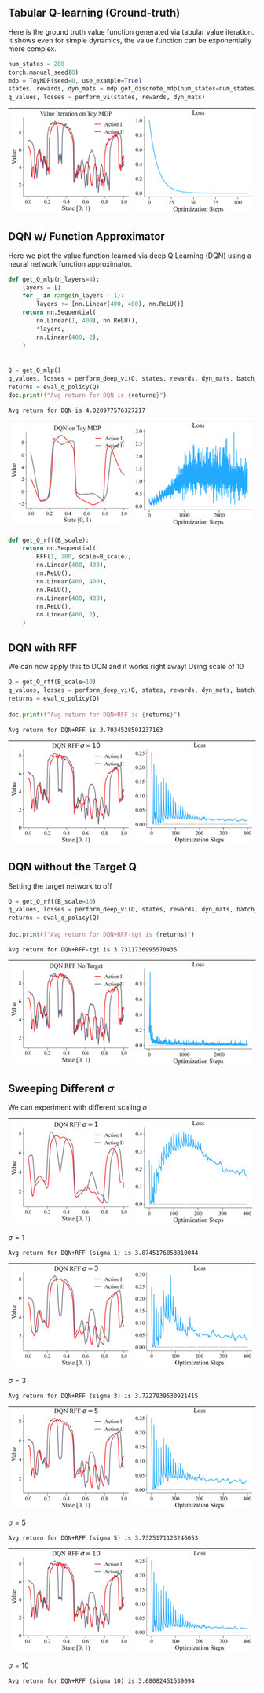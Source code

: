 
## Tabular Q-learning (Ground-truth)

Here is the ground truth value function generated via tabular
value iteration. It shows even for simple dynamics, the value
function can be exponentially more complex.

```python
num_states = 200
torch.manual_seed(0)
mdp = ToyMDP(seed=0, use_example=True)
states, rewards, dyn_mats = mdp.get_discrete_mdp(num_states=num_states)
q_values, losses = perform_vi(states, rewards, dyn_mats)
```
| <img style="align-self:center; zoom:0.3;" src="value_iteration_sgd_2/value_iteration.png?ts=431761" image="None" styles="{'margin': '0.5em'}" width="None" height="None"/> | <img style="align-self:center; zoom:0.3;" src="value_iteration_sgd_2/value_iteration_loss.png?ts=044642" image="None" styles="{'margin': '0.5em'}" width="None" height="None" dpi="300"/> |
|:--------------------------------------------------------------------------------------------------------------------------------------------------------------------------:|:-----------------------------------------------------------------------------------------------------------------------------------------------------------------------------------------:|


## DQN w/ Function Approximator

Here we plot the value function learned via deep Q Learning 
(DQN) using a neural network function approximator.

```python
def get_Q_mlp(n_layers=4):
    layers = []
    for _ in range(n_layers - 1):
        layers += [nn.Linear(400, 400), nn.ReLU()]
    return nn.Sequential(
        nn.Linear(1, 400), nn.ReLU(),
        *layers,
        nn.Linear(400, 2),
    )


Q = get_Q_mlp()
q_values, losses = perform_deep_vi(Q, states, rewards, dyn_mats, batch_size=32)
returns = eval_q_policy(Q)
doc.print(f"Avg return for DQN is {returns}")
```

```
Avg return for DQN is 4.020977576327217
```
| <img style="align-self:center; zoom:0.3;" src="value_iteration_sgd_2/dqn.png?ts=567316" image="None" styles="{'margin': '0.5em'}" width="None" height="None"/> | <img style="align-self:center; zoom:0.3;" src="value_iteration_sgd_2/dqn_loss.png?ts=110715" image="None" styles="{'margin': '0.5em'}" width="None" height="None" dpi="300"/> |
|:--------------------------------------------------------------------------------------------------------------------------------------------------------------:|:-----------------------------------------------------------------------------------------------------------------------------------------------------------------------------:|

```python
def get_Q_rff(B_scale):
    return nn.Sequential(
        RFF(1, 200, scale=B_scale),
        nn.Linear(400, 400),
        nn.ReLU(),
        nn.Linear(400, 400),
        nn.ReLU(),
        nn.Linear(400, 400),
        nn.ReLU(),
        nn.Linear(400, 2),
    )
```

## DQN with RFF 

We can now apply this to DQN and it works right away! Using scale of 10

```python
Q = get_Q_rff(B_scale=10)
q_values, losses = perform_deep_vi(Q, states, rewards, dyn_mats, batch_size=32)
returns = eval_q_policy(Q)

doc.print(f"Avg return for DQN+RFF is {returns}")
```

```
Avg return for DQN+RFF is 3.7034528501237163
```
| <img style="align-self:center; zoom:0.3;" src="value_iteration_sgd_2/dqn_rff_10.png?ts=379754" image="None" styles="{'margin': '0.5em'}" width="None" height="None"/> | <img style="align-self:center; zoom:0.3;" src="value_iteration_sgd_2/dqn_rff_10_loss.png?ts=134738" image="None" styles="{'margin': '0.5em'}" width="None" height="None" dpi="300"/> |
|:---------------------------------------------------------------------------------------------------------------------------------------------------------------------:|:------------------------------------------------------------------------------------------------------------------------------------------------------------------------------------:|


## DQN without the Target Q

Setting the target network to off

```python
Q = get_Q_rff(B_scale=10)
q_values, losses = perform_deep_vi(Q, states, rewards, dyn_mats, batch_size=32, target_freq=None)
returns = eval_q_policy(Q)

doc.print(f"Avg return for DQN+RFF-tgt is {returns}")
```

```
Avg return for DQN+RFF-tgt is 3.7311736995570435
```
| <img style="align-self:center; zoom:0.3;" src="value_iteration_sgd_2/dqn_rff_no_target.png?ts=645241" image="None" styles="{'margin': '0.5em'}" width="None" height="None"/> | <img style="align-self:center; zoom:0.3;" src="value_iteration_sgd_2/dqn_rff_no_target_loss.png?ts=164405" image="None" styles="{'margin': '0.5em'}" width="None" height="None" dpi="300"/> |
|:----------------------------------------------------------------------------------------------------------------------------------------------------------------------------:|:-------------------------------------------------------------------------------------------------------------------------------------------------------------------------------------------:|


## Sweeping Different $\sigma$

We can experiment with different scaling $\sigma$

| <img style="align-self:center; zoom:0.3;" src="value_iteration_sgd_2/dqn_rff_1.png?ts=373304" image="None" styles="{'margin': '0.5em'}" width="None" height="None"/> | <img style="align-self:center; zoom:0.3;" src="value_iteration_sgd_2/dqn_rff_1_loss.png?ts=969294" image="None" styles="{'margin': '0.5em'}" width="None" height="None" dpi="300"/> |
|:--------------------------------------------------------------------------------------------------------------------------------------------------------------------:|:-----------------------------------------------------------------------------------------------------------------------------------------------------------------------------------:|

$\sigma=1$
```
Avg return for DQN+RFF (sigma 1) is 3.8745176853810044
```

| <img style="align-self:center; zoom:0.3;" src="value_iteration_sgd_2/dqn_rff_3.png?ts=080795" image="None" styles="{'margin': '0.5em'}" width="None" height="None"/> | <img style="align-self:center; zoom:0.3;" src="value_iteration_sgd_2/dqn_rff_3_loss.png?ts=635358" image="None" styles="{'margin': '0.5em'}" width="None" height="None" dpi="300"/> |
|:--------------------------------------------------------------------------------------------------------------------------------------------------------------------:|:-----------------------------------------------------------------------------------------------------------------------------------------------------------------------------------:|

$\sigma=3$
```
Avg return for DQN+RFF (sigma 3) is 3.7227939530921415
```

| <img style="align-self:center; zoom:0.3;" src="value_iteration_sgd_2/dqn_rff_5.png?ts=915150" image="None" styles="{'margin': '0.5em'}" width="None" height="None"/> | <img style="align-self:center; zoom:0.3;" src="value_iteration_sgd_2/dqn_rff_5_loss.png?ts=454607" image="None" styles="{'margin': '0.5em'}" width="None" height="None" dpi="300"/> |
|:--------------------------------------------------------------------------------------------------------------------------------------------------------------------:|:-----------------------------------------------------------------------------------------------------------------------------------------------------------------------------------:|

$\sigma=5$
```
Avg return for DQN+RFF (sigma 5) is 3.7325171123246053
```

| <img style="align-self:center; zoom:0.3;" src="value_iteration_sgd_2/dqn_rff_10.png?ts=370164" image="None" styles="{'margin': '0.5em'}" width="None" height="None"/> | <img style="align-self:center; zoom:0.3;" src="value_iteration_sgd_2/dqn_rff_10_loss.png?ts=931338" image="None" styles="{'margin': '0.5em'}" width="None" height="None" dpi="300"/> |
|:---------------------------------------------------------------------------------------------------------------------------------------------------------------------:|:------------------------------------------------------------------------------------------------------------------------------------------------------------------------------------:|

$\sigma=10$
```
Avg return for DQN+RFF (sigma 10) is 3.68082451539094
```
